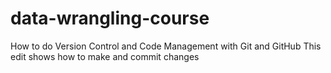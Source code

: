 # data-wrangling-course
How to do Version Control and Code Management with Git and GitHub
This edit shows how to make and commit changes

